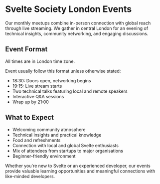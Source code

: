 # Svelte Society London Events

Our monthly meetups combine in-person connection with global reach
through live streaming. We gather in central London for an evening of
technical insights, community networking, and engaging discussions.

## Event Format

All times are in London time zone.

Event usually follow this format unless otherwise stated:

- 18:30: Doors open, networking begins
- 19:15: Live stream starts
- Two technical talks featuring local and remote speakers
- Interactive Q&A sessions
- Wrap up by 21:00

## What to Expect

- Welcoming community atmosphere
- Technical insights and practical knowledge
- Food and refreshments
- Connection with local and global Svelte enthusiasts
- Mix of attendees from startups to major organisations
- Beginner-friendly environment

Whether you're new to Svelte or an experienced developer, our events
provide valuable learning opportunities and meaningful connections
with like-minded developers.
